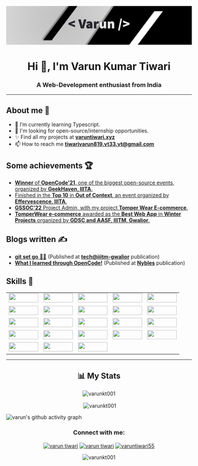 <!-- Banner -->

<td align='center'>
<img src='./banner.png'>
</td>

<!-- Header -->

<h1 align="center">Hi 👋, I'm Varun Kumar Tiwari</h1>
<h3 align="center">A Web-Development enthusiast from India</h3>

---

<!-- About me -->

## About me 👦

- 🔭 I’m currently learning Typescript.
- 🌱 I'm looking for open-source/internship opportunities.
- ✨ Find all my projects at [**varuntiwari.xyz**](https://varuntiwari.xyz/)
- 📫 How to reach me **tiwarivarun819.vt33.vt@gmail.com**

<!-- Achievements -->

## Some achievements 🏆

- [**Winner** of **OpenCode'21**, one of the biggest open-source events, organized by **GeekHaven, IIITA**.](https://www.linkedin.com/posts/geekhaven-iiita_opencode21-witnessed-extensive-participation-activity-6866010351947825152-KiNB)
- [Finished in the **Top 10** in **Out of Context**, an event organized by **Effervescence, IIITA**.](https://www.linkedin.com/posts/varun-tiwari-454591178_top10-outofcontext-design-activity-6882312778040930304-Fshh)
- [**GSSOC'22** Project Admin, with my project **Tomper Wear E-commerce**.](https://www.linkedin.com/posts/varun-tiwari-454591178_gssoc22-girlscript-educationfirst-activity-6903552524234686464-bEEL)
- [**TomperWear e-commerce** awarded as the **Best Web App** in **Winter Projects** organized by **GDSC and AASF, IIITM, Gwalior**.](https://www.linkedin.com/posts/aasf-iiitmg_github-winterprojects-learning-activity-6909474506340282368-GYq5)

<!-- Blogs -->

## Blogs written ✍️

- [**git set go** 🐱‍👤](https://medium.com/tech-iiitg/git-set-go-950bfb8fdf19) (Published at [**tech@iiitm-gwalior**](https://medium.com/tech-iiitg) publication)
- [**What I learned through OpenCode!**](https://medium.com/nybles/what-i-learned-through-opencode-39622d7c7024) (Published at [**Nybles**](https://medium.com/nybles) publication)

<!-- Skills -->

## Skills 💪

<table align='center'>
  <tr>
    <!-- Javascript -->
    <td align='center'>
        <img width ='80px' height='25px' src ='https://img.shields.io/badge/JavaScript-323330?style=for-the-badge&logo=javascript&logoColor=F7DF1E' />
    </td>
    <!-- Typescript -->
    <td align='center'>
        <img width ='80px' height='25px' src ='https://img.shields.io/badge/typescript-%23007ACC.svg?style=for-the-badge&logo=typescript&logoColor=white' />
    </td>
    <!-- React.js -->
    <td align='center'>
        <img width ='80px' height='25px' src ='https://img.shields.io/badge/React-20232A?style=for-the-badge&logo=react&logoColor=61DAFB' />
    </td>
    <!-- Node.js -->
    <td align='center'>
        <img width ='80px' height='25px' src ='https://img.shields.io/badge/Node.js-339933?style=for-the-badge&logo=nodedotjs&logoColor=white' />
    </td>
    <!-- HTML5 -->
    <td align='center'>
        <img width ='80px' height='25px' src ='https://img.shields.io/badge/HTML5-E34F26?style=for-the-badge&logo=html5&logoColor=white' />
    </td>
  </tr>

  <tr>
    <!-- CSS3 -->
    <td align='center'>
        <img width ='80px' height='25px' src ='https://img.shields.io/badge/CSS3-1572B6?style=for-the-badge&logo=css3&logoColor=white' />
    </td>
    <!-- PostgreSQL -->
    <td align='center'>
    <img width ='80px' height='25px' src ='https://img.shields.io/badge/PostgreSQL-316192?style=for-the-badge&logo=postgresql&logoColor=white' />
    </td>
    <!-- Express.js -->
    <td align='center'>
        <img width ='80px' height='25px' src ='https://img.shields.io/badge/Express.js-000000?style=for-the-badge&logo=express&logoColor=white' />
    </td>
    <!-- Github -->
    <td align='center'>
        <img width ='80px' height='25px' src ='https://img.shields.io/badge/GitHub-100000?style=for-the-badge&logo=github&logoColor=white' />
    </td>
    <!-- Git -->
    <td align='center'>
        <img width ='80px' height='25px' src ='https://img.shields.io/badge/GIT-E44C30?style=for-the-badge&logo=git&logoColor=white' />
    </td>
  </tr>

  <tr>
    <!-- Heroku -->
    <td align='center'>
        <img width ='80px' height='25px' src ='https://img.shields.io/badge/Heroku-430098?style=for-the-badge&logo=heroku&logoColor=white' />
    </td>
    <!-- Netlify -->
    <td align='center'>
        <img width ='80px' height='25px' src ='https://img.shields.io/badge/Netlify-00C7B7?style=for-the-badge&logo=netlify&logoColor=white' />
    </td>
    <!-- Socket.io -->
    <td align='center'>
        <img width ='80px' height='25px' src ='https://img.shields.io/badge/Socket.io-010101?&style=for-the-badge&logo=Socket.io&logoColor=white' />
    </td>
    <!-- Markdown -->
    <td align='center'>
        <img width ='80px' height='25px' src ='https://img.shields.io/badge/Markdown-000000?style=for-the-badge&logo=markdown&logoColor=white' />
    </td>
    <!-- Styled components -->
    <td align='center'>
        <img width ='80px' height='25px' src ='https://img.shields.io/badge/styled--components-DB7093?style=for-the-badge&logo=styled-components&logoColor=white' />
    </td>

  </tr>

  <tr>
    <!-- MongoDB -->
    <td align='center'>
        <img width ='80px' height='25px' src ='https://img.shields.io/badge/MongoDB-4EA94B?style=for-the-badge&logo=mongodb&logoColor=white' />
    </td>
    <!-- Firebase -->
    <td align='center'>
        <img width ='80px' height='25px' src ='https://img.shields.io/badge/firebase-ffca28?style=for-the-badge&logo=firebase&logoColor=black' />
    </td>
    <!-- Stripe -->
    <td align='center'>
        <img width ='80px' height='25px' src ='https://img.shields.io/badge/Stripe-626CD9?style=for-the-badge&logo=Stripe&logoColor=white' />
    </td>
    <!-- Chakra-UI -->
    <td align='center'>
        <img width ='80px' height='25px' src ='https://img.shields.io/badge/Chakra--UI-319795?style=for-the-badge&logo=chakra-ui&logoColor=white' />
    </td>
    <!-- JWT -->
    <td align='center'>
        <img width ='80px' height='25px' src ='https://img.shields.io/badge/JWT-000000?style=for-the-badge&logo=JSON%20web%20tokens&logoColor=white' />
    </td>
  </tr>

  <tr>
    <!-- Bootstrap -->
    <td align='center'>
        <img width ='80px' height='25px' src ='https://img.shields.io/badge/Bootstrap-563D7C?style=for-the-badge&logo=bootstrap&logoColor=white' />
    </td>
    <!-- Figma -->
    <td align='center'>
        <img width ='80px' height='25px' src ='https://img.shields.io/badge/Figma-F24E1E?style=for-the-badge&logo=figma&logoColor=white' />
    </td>
    <!-- Adobe illustrator -->
    <td align='center'>
        <img width ='80px' height='25px' src ='https://img.shields.io/badge/Adobe%20Illustrator-FF9A00?style=for-the-badge&logo=adobe%20illustrator&logoColor=white' />
    </td>
  </tr>
</table>

---

<!-- Stats -->

<h2 align="center">📊 My Stats</h2>

<!-- Contributions -->

<p align="center"><img align="center" src="https://github-readme-streak-stats.herokuapp.com/?user=varunkt001&" alt="varunkt001" /></p>

<!-- Github stats -->

<p align="center">&nbsp;<img align="center" src="https://github-readme-stats.vercel.app/api?username=varunkt001&show_icons=true&locale=en" alt="varunkt001" /></p>

<!-- Contribution graph -->

![varun's github activity graph](https://activity-graph.herokuapp.com/graph?username=varunKT001&bg_color=ffffff&color=333333&line=333333&point=0dc200&area=true&hide_border=true)

<!-- Socials -->

<h3 align="center">Connect with me:</h3>
<p align="center">
<a href="https://linkedin.com/in/varun-tiwari-454591178" target="blank"><img align="center" src="https://raw.githubusercontent.com/rahuldkjain/github-profile-readme-generator/master/src/images/icons/Social/linked-in-alt.svg" alt="varun tiwari" height="30" width="40" /></a>
<a href="https://www.facebook.com/profile.php?id=100057310502325" target="blank"><img align="center" src="https://raw.githubusercontent.com/rahuldkjain/github-profile-readme-generator/master/src/images/icons/Social/facebook.svg" alt="varun tiwari" height="30" width="40" /></a>
<a href="https://instagram.com/varuntiwari55" target="blank"><img align="center" src="https://raw.githubusercontent.com/rahuldkjain/github-profile-readme-generator/master/src/images/icons/Social/instagram.svg" alt="varuntiwari55" height="30" width="40" /></a>
</p>

<!-- Profile views -->

<p align="center"> <img src="https://komarev.com/ghpvc/?username=varunkt001&label=Profile%20views&color=0e75b6&style=flat" alt="varunkt001" /> </p>
